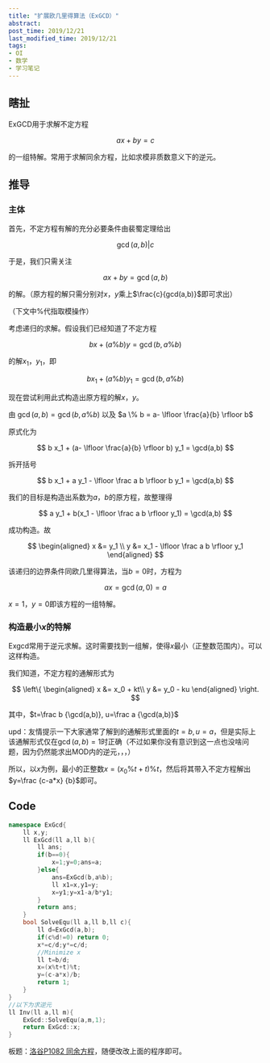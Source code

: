 ```yaml
---
title: "扩展欧几里得算法（ExGCD）"
abstract: 
post_time: 2019/12/21
last_modified_time: 2019/12/21
tags:
- OI
- 数学
- 学习笔记
---
```


## 瞎扯

ExGCD用于求解不定方程

$$
ax + by = c
$$

的一组特解。常用于求解同余方程，比如求模非质数意义下的逆元。

## 推导

### 主体

首先，不定方程有解的充分必要条件由裴蜀定理给出

$$
\gcd(a,b) | c
$$

于是，我们只需关注

$$
ax + by = \gcd(a,b)
$$

的解。（原方程的解只需分别对$x$，$y$乘上$\frac{c}{gcd(a,b)}$即可求出）

（下文中%代指取模操作）

考虑递归的求解。假设我们已经知道了不定方程

$$
b x + (a \% b) y = \gcd(b, a\% b)
$$

的解$x_1$，$y_1$，即

$$
b x_1 + (a \% b) y_1 = \gcd(b, a\% b)
$$

现在尝试利用此式构造出原方程的解$x$，$y$。

由 $\gcd(a,b) = \gcd(b,a\%b)$ 以及 $a \% b = a- \lfloor \frac{a}{b} \rfloor b$

原式化为

$$
b x_1 + (a- \lfloor \frac{a}{b} \rfloor b) y_1 = \gcd(a,b)
$$

拆开括号

$$
b x_1 + a y_1 - \lfloor \frac a b \rfloor b y_1 = \gcd(a,b)
$$

我们的目标是构造出系数为$a$，$b$的原方程，故整理得

$$
a y_1 + b(x_1 - \lfloor \frac a b \rfloor y_1) = \gcd(a,b)
$$

成功构造。故

$$
\begin{aligned}
x &= y_1 \\
y &= x_1 - \lfloor \frac a b \rfloor y_1
\end{aligned}
$$

该递归的边界条件同欧几里得算法，当$b=0$时，方程为

$$
a x = \gcd(a,0) = a
$$

$x=1$，$y = 0$即该方程的一组特解。

### 构造最小$x$的特解

Exgcd常用于逆元求解。这时需要找到一组解，使得$x$最小（正整数范围内）。可以这样构造。

我们知道，不定方程的通解形式为

$$
\left\{
\begin{aligned}
x &= x_0 + kt\\
y &= y_0 - ku
\end{aligned}
\right.
$$

其中，$t=\frac b {\gcd(a,b)}, u=\frac a {\gcd(a,b)}$

upd：友情提示一下大家通常了解到的通解形式里面的$t=b, u=a$，但是实际上该通解形式仅在$\gcd(a,b)=1$时正确（不过如果你没有意识到这一点也没啥问题，因为仍然能求出MOD内的逆元，，，）

所以，以$x$为例，最小的正整数$x= (x_0 \% t +t) \% t$，然后将其带入不定方程解出$y=\frac {c-a*x} {b}$即可。

## Code

```c++
namespace ExGcd{
    ll x,y;
    ll ExGcd(ll a,ll b){
        ll ans;
        if(b==0){
            x=1;y=0;ans=a;
        }else{
            ans=ExGcd(b,a%b);
            ll x1=x,y1=y;
            x=y1;y=x1-a/b*y1;
        }
        return ans;
    }
    bool SolveEqu(ll a,ll b,ll c){
        ll d=ExGcd(a,b);
        if(c%d!=0) return 0;
        x*=c/d;y*=c/d;
        //Minimize x
        ll t=b/d;
        x=(x%t+t)%t;
        y=(c-a*x)/b;
        return 1;
    }
}
//以下为求逆元
ll Inv(ll a,ll m){
    ExGcd::SolveEqu(a,m,1);
    return ExGcd::x;
}
```

板题：[洛谷P1082 同余方程](https://www.luogu.org/problemnew/show/P1082)，随便改改上面的程序即可。
